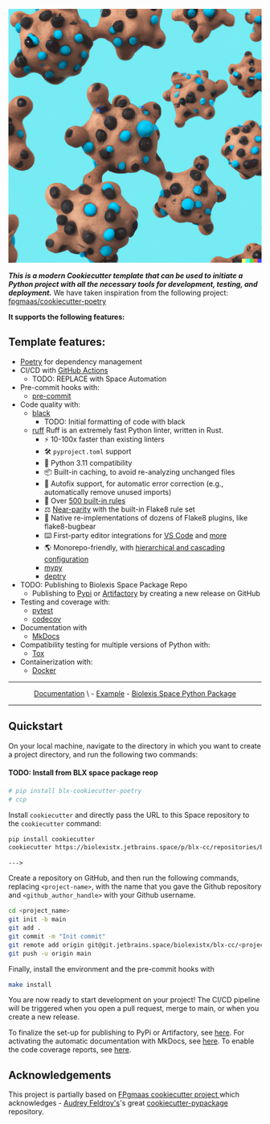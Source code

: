 ![BLX CookieCutter Poetry](static/images/cookie-3.png "BLX CookieCutter Poetry")

<!--
<p align="center">
<img width="600" src="static/images/cookie-3.png" alt="BLX CookieCutter Poetry">
</p>
-->

<!--
[![Release](https://img.shields.io/github/v/release/fpgmaas/cookiecutter-poetry)](https://pypi.org/project/cookiecutter-poetry/)
[![Build status](https://img.shields.io/github/actions/workflow/status/fpgmaas/cookiecutter-poetry/main.yml?branch=main)](https://github.com/fpgmaas/cookiecutter-poetry/actions/workflows/main.yml?query=branch%3Amain)
[![Supported Python versions](https://img.shields.io/pypi/pyversions/cookiecutter-poetry)](https://pypi.org/project/cookiecutter-poetry/)
[![Docs](https://img.shields.io/badge/docs-gh--pages-blue)](https://fpgmaas.github.io/cookiecutter-poetry/)
[![License](https://img.shields.io/github/license/fpgmaas/cookiecutter-poetry)](https://img.shields.io/github/license/fpgmaas/cookiecutter-poetry)
 -->


**_This is a modern Cookiecutter template that can be used to initiate a Python project with all the necessary tools for development, testing, and deployment._**
We have taken inspiration from the following project:
[fpgmaas/cookiecutter-poetry](https://raw.githubusercontent.com/fpgmaas/cookiecutter-poetry/main)

**It supports the following features:**

## Template features:

- [Poetry](https://python-poetry.org/) for dependency management
- CI/CD with [GitHub Actions](https://github.com/features/actions)
  - TODO: REPLACE with Space Automation
- Pre-commit hooks with:
  - [pre-commit](https://pre-commit.com/)
- Code quality with:
  - [black](https://pypi.org/project/black/)
    - TODO: Initial formatting of code with black
  - [ruff](https://github.com/charliermarsh/ruff) Ruff is an extremely fast Python linter, written in Rust.
    - ⚡️ 10-100x faster than existing linters
    - 🛠️ `pyproject.toml` support
    - 🤝 Python 3.11 compatibility
    - 📦 Built-in caching, to avoid re-analyzing unchanged files
    - 🔧 Autofix support, for automatic error correction (e.g., automatically remove unused imports)
    - 📏 Over [500 built-in rules](https://beta.ruff.rs/docs/rules/)
    - ⚖️ [Near-parity](https://beta.ruff.rs/docs/faq/#how-does-ruff-compare-to-flake8) with the built-in Flake8 rule set
    - 🔌 Native re-implementations of dozens of Flake8 plugins, like flake8-bugbear
    - ⌨️ First-party editor integrations for [VS Code](https://github.com/charliermarsh/ruff-vscode) and [more](https://github.com/charliermarsh/ruff-lsp)
    - 🌎 Monorepo-friendly, with [hierarchical and cascading configuration](https://beta.ruff.rs/docs/configuration/#pyprojecttoml-discovery)
    - [mypy](https://mypy.readthedocs.io/en/stable/)
    - [deptry](https://github.com/fpgmaas/deptry/)
- TODO: Publishing to Biolexis Space Package Repo
  - Publishing to [Pypi](https://pypi.org) or [Artifactory](https://jfrog.com/artifactory) by creating a new release on GitHub
- Testing and coverage with:
  - [pytest](https://docs.pytest.org/en/7.1.x/)
  - [codecov](https://about.codecov.io/)
- Documentation with
  - [MkDocs](https://www.mkdocs.org/)
- Compatibility testing for multiple versions of Python with:
  - [Tox](https://tox.wiki/en/latest/)
- Containerization with:
  - [Docker](https://www.docker.com/)

---

<p align="center">
  <a href="https://biolexistx.jetbrains.space/p/blx-cc/repositories/blx-cookiecutter-poetry/files/main/docs">Documentation</a> \
- <a href="https://biolexistx.jetbrains.space/p/blx-cc/repositories/blx-cookiecutter-poetry-example">Example</a> -
  <a href="https://biolexistx.jetbrains.space/p/blx-cc/packages/pypi/blx-py-pkg-test/blx-cookiecutter-poetry-exmp?v=0.0.1&tab=overview">Biolexis Space Python Package</a>
</p>

---

## Quickstart

On your local machine, navigate to the directory in which you want to
create a project directory, and run the following two commands:

#### TODO: Install from BLX space package reop

```bash
# pip install blx-cookiecutter-poetry
# ccp
```

Install `cookiecutter` and directly pass the URL to this
Space repository to the `cookiecutter` command:

```bash
pip install cookiecutter
cookiecutter https://biolexistx.jetbrains.space/p/blx-cc/repositories/blx-cookiecutter-poetry
```

    --->

Create a repository on GitHub, and then run the following commands, replacing `<project-name>`, with the name that you gave the Github repository and
`<github_author_handle>` with your Github username.

```bash
cd <project_name>
git init -b main
git add .
git commit -m "Init commit"
git remote add origin git@git.jetbrains.space/biolexistx/blx-cc/<project_name>.git
git push -u origin main
```

Finally, install the environment and the pre-commit hooks with

```bash
make install
```

You are now ready to start development on your project! The CI/CD
pipeline will be triggered when you open a pull request, merge to main,
or when you create a new release.

To finalize the set-up for publishing to PyPi or Artifactory, see
[here](https://fpgmaas.github.io/cookiecutter-poetry/features/publishing/#set-up-for-pypi).
For activating the automatic documentation with MkDocs, see
[here](https://fpgmaas.github.io/cookiecutter-poetry/features/mkdocs/#enabling-the-documentation-on-github).
To enable the code coverage reports, see [here](https://fpgmaas.github.io/cookiecutter-poetry/features/codecov/).

## Acknowledgements

This project is partially based on
[FPgmaas cookiecutter project ](https://github.com/fpgmaas/cookiecutter-poetry.git)
which acknowledges -
[Audrey Feldroy\'s](https://github.com/audreyfeldroy)\'s great
[cookiecutter-pypackage](https://github.com/audreyfeldroy/cookiecutter-pypackage)
repository.

